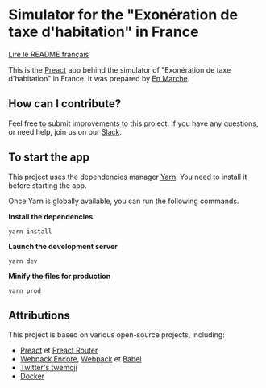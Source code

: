 # Simulator for the "Exonération de taxe d'habitation" in France

[Lire le README français](README.md)

This is the [Preact](https://github.com/developit/preact) app behind the simulator of "Exonération
de taxe d'habitation" in France. It was prepared by [En Marche](https://github.com/EnMarche/).

## How can I contribute?

Feel free to submit improvements to this project. If you have any questions, or need help,
join us on our [Slack](https://publicslack.com/slacks/en-marche-dev/invites/new).

## To start the app

This project uses the dependencies manager [Yarn](https://yarnpkg.com). You need to install it before starting the app.

Once Yarn is globally available, you can run the following commands.

**Install the dependencies**

```
yarn install 
```

**Launch the development server**

```
yarn dev
```

**Minify the files for production**

```
yarn prod
```

## Attributions

This project is based on various open-source projects, including:

* [Preact](https://github.com/developit/preact) et [Preact Router](https://github.com/developit/preact-router)
* [Webpack Encore](https://github.com/symfony/webpack-encore), [Webpack](https://github.com/webpack/webpack) et [Babel](https://github.com/babel/babel)
* [Twitter's twemoji](https://github.com/twitter/twemoji)
* [Docker](https://github.com/docker/docker-ce)
